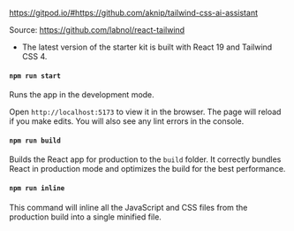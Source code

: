 
https://gitpod.io/#https://github.com/aknip/tailwind-css-ai-assistant


Source: https://github.com/labnol/react-tailwind


- The latest version of the starter kit is built with React 19 and Tailwind CSS 4.


#### `npm run start`

Runs the app in the development mode.

Open `http://localhost:5173` to view it in the browser. The page will reload if you make edits. You will also see any lint errors in the console.

#### `npm run build`

Builds the React app for production to the `build` folder. It correctly bundles React in production mode and optimizes the build for the best performance.

#### `npm run inline`

This command will inline all the JavaScript and CSS files from the production build into a single minified file.